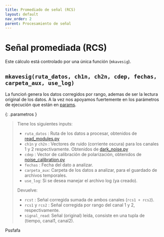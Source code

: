 ```yaml
---
title: Promediado de señal (RCS)
layout: default
nav_order: 2
parent: Procesamiento de señal
---
```


# Señal promediada (RCS)
Este cálculo está controlado por una única función (`mkavesig`).
## `mkavesig(ruta_datos, ch1n, ch2n, cdep, fechas, carpeta_aux, use_log)`
La funcioń genera los datos corregidos por rango, ademas de ser la lectura original de los datos. A la vez nos apoyamos fuertemente en los parámetros de ejecución que están en [params](../preanalisis/params).

{: .parametros }
> Tiene los siguientes inputs:
> - `ruta_datos` : Ruta de los datos a procesar, obtenidos de [read_modules.py](../preanalisis/read_modules)
> - `ch1n` y `ch2n` : Vectores de ruido (corriente oscura) para los canales 1 y 2 respectivamente. Obtenidos de [dark_noise.py](../ruidocalib/dark_noise) 
> - `cdep` : Vector de calibración de polarización, obtenidos de [noise_calibration.py](../ruidocalib/calibracion)
> - `fechas` : Fecha del dato a analizar.
> - `carpeta_aux`: Carpeta de los datos a analizar, para el guardado de archivos temporales.
> - `use_log`: Si se desea manejar el archivo log (ya creado).
>   
> Devuelve:
> - `rcst` : Señal corregida sumada de ambos canales (`rcs1 + rcs2`).
> - `rcs1` y `rcs2` : Señal corregida por rango del canal 1 y 2, respectivamente.
> - `signal_read`: Señal (original) leída, consiste en una tupla de (tiempo, canal1, canal2).

Pssfafa
